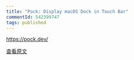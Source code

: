 ```yaml
---
title: "Pock: Display macOS Dock in Touch Bar"
commentId: 542399747
tags: published
---
```


https://pock.dev/
    
[查看原文](https://pock.dev/)
    